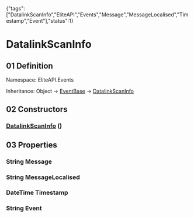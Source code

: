 {"tags":["DatalinkScanInfo","EliteAPI","Events","Message","MessageLocalised","Timestamp","Event"],"status":1}

# DatalinkScanInfo

## 01 Definition

Namespace: <span class='code'>EliteAPI.Events</span>

Inheritance: <span class='code'>Object</span> → <span class='code'>[EventBase](../../EliteAPI/Events/EventBase.html)</span> → <span class='code'>[DatalinkScanInfo](../../EliteAPI/Events/DatalinkScanInfo.html)</span>

## 02 Constructors

### <span class='code'>[DatalinkScanInfo](../../EliteAPI/Events/DatalinkScanInfo.html)</span> ()

## 03 Properties

### <span class='code'>String</span> Message

### <span class='code'>String</span> MessageLocalised

### <span class='code'>DateTime</span> Timestamp

### <span class='code'>String</span> Event

